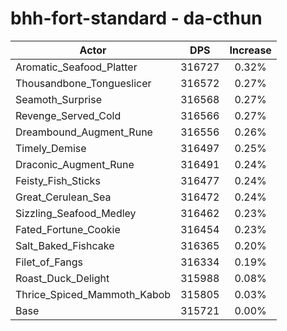 # bhh-fort-standard - da-cthun
| Actor | DPS | Increase |
|---|:---:|:---:|
|Aromatic_Seafood_Platter|316727|0.32%|
|Thousandbone_Tongueslicer|316572|0.27%|
|Seamoth_Surprise|316568|0.27%|
|Revenge_Served_Cold|316566|0.27%|
|Dreambound_Augment_Rune|316556|0.26%|
|Timely_Demise|316497|0.25%|
|Draconic_Augment_Rune|316491|0.24%|
|Feisty_Fish_Sticks|316477|0.24%|
|Great_Cerulean_Sea|316472|0.24%|
|Sizzling_Seafood_Medley|316462|0.23%|
|Fated_Fortune_Cookie|316454|0.23%|
|Salt_Baked_Fishcake|316365|0.20%|
|Filet_of_Fangs|316334|0.19%|
|Roast_Duck_Delight|315988|0.08%|
|Thrice_Spiced_Mammoth_Kabob|315805|0.03%|
|Base|315721|0.00%|
